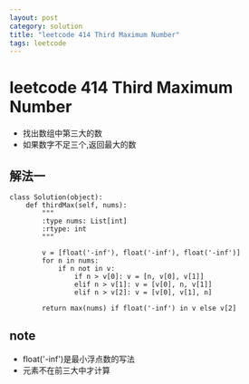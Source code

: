 ```yaml
---
layout: post
category: solution
title: "leetcode 414 Third Maximum Number"
tags: leetcode
---
```


# leetcode 414 Third Maximum Number

* 找出数组中第三大的数
* 如果数字不足三个,返回最大的数

## 解法一
```
class Solution(object):
    def thirdMax(self, nums):
        """
        :type nums: List[int]
        :rtype: int
        """
        
        v = [float('-inf'), float('-inf'), float('-inf')]
        for n in nums:
            if n not in v:
                if n > v[0]: v = [n, v[0], v[1]]
                elif n > v[1]: v = [v[0], n, v[1]]
                elif n > v[2]: v = [v[0], v[1], n]
        
        return max(nums) if float('-inf') in v else v[2]
```

## note

* float('-inf')是最小浮点数的写法
* 元素不在前三大中才计算
